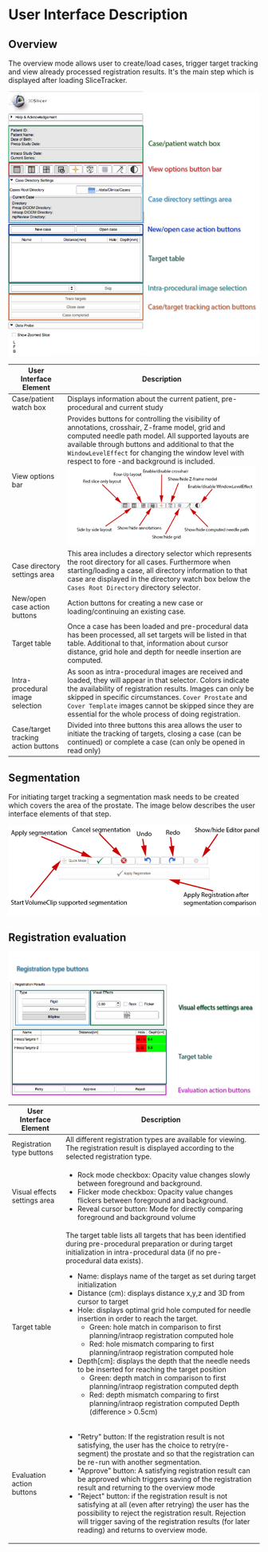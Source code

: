 # User Interface Description

## Overview
The overview mode allows user to create/load cases, trigger target tracking and view already processed registration results. It's the main step which is displayed after loading SliceTracker.

![](../images/user_interface.png)

| User Interface Element | Description |
| -- | -- |
| Case/patient watch box | Displays information about the current patient, pre-procedural and current study |
| View options bar | Provides buttons for controlling the visibility of annotations, crosshair, Z-frame model, grid and computed needle path model. All supported layouts are available through buttons and additional to that the `WindowLevelEffect` for changing the window level with respect to fore -and background is included. ![View options bar](../images/view_options.png) |
| Case directory settings area | This area includes a directory selector which represents the root directory for all cases. Furthermore when starting/loading a case, all directory information to that case are displayed in the directory watch box below the `Cases Root Directory` directory selector. |
| New/open case action buttons | Action buttons for creating a new case or loading/continuing an existing case. |
| Target table | Once a case has been loaded and pre-procedural data has been processed, all set targets will be listed in that table. Additional to that, information about cursor distance, grid hole and depth for needle insertion are computed. |
| Intra-procedural image selection | As soon as intra-procedural images are received and loaded, they will appear in that selector. Colors indicate the availability of registration results. Images can only be skipped in specific circumstances. `Cover Prostate` and `Cover Template` images cannot be skipped since they are essential for the whole process of doing registration. |
| Case/target tracking action buttons | Divided into three buttons this area allows the user to initiate the tracking of targets, closing a case (can be continued) or complete a case (can only be opened in read only) |

## Segmentation
For initiating target tracking a segmentation mask needs to be created which covers the area of the prostate. The image below describes the user interface elements of that step.

![](../images/segmentation_interface.png)

## Registration evaluation 
![](../images/evaluation_interface.png)

| User Interface Element | Description |
| -- | -- |
| Registration type buttons | All different registration types are available for viewing. The registration result is displayed according to the selected registration type.|
| Visual effects settings area|<ul><li>Rock mode checkbox: Opacity value changes slowly between foreground and background. </li><li>Flicker mode checkbox: Opacity value changes flickers between foreground and background.</li><li>Reveal cursor button: Mode for directly comparing foreground and background volume</li></ul>|
| Target table| The target table lists all targets that has been identified during pre-procedural preparation or during target initialization in intra-procedural data (if no pre-procedural data exists).<ul><li>Name: displays name of the target as set during target initialization</li><li>Distance (cm): displays distance x,y,z and 3D from cursor to target </li><li>Hole: displays optimal  grid hole computed for needle insertion in order to reach the target. <ul><li>Green: hole match in comparison to first planning/intraop registration computed hole</li><li>Red: hole mismatch comparing to first planning/intraop registration  computed hole</li></ul><li>Depth[cm]: displays the depth that the needle needs to be inserted for reaching the target position<ul><li>Green: depth match in comparison to first planning/intraop registration computed depth </li><li>Red: depth mismatch comparing to first planning/intraop registration computed Depth (difference > 0.5cm)</li>|
| Evaluation action buttons| <ul><li>"Retry" button: If the registration result is not satisfying, the user has the choice to retry(re-segment) the prostate and so that the registration can be re-run with another segmentation. </li><li>"Approve" button: A satisfying registration result can be approved which triggers saving of the registration result and returning to the overview mode</li><li>"Reject" button: if the registration result is not satisfying at all (even after retrying) the user has the possibility to reject the registration result. Rejection will trigger saving of the registration results (for later reading) and returns to overview mode.</li></ul>|
